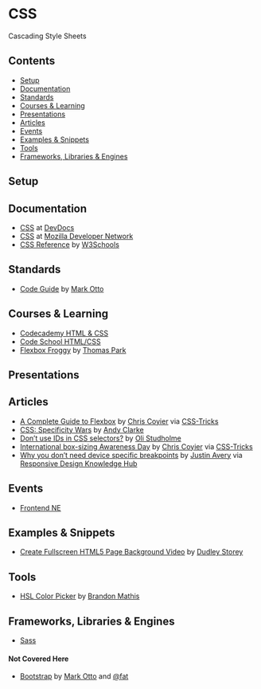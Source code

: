 # CSS

Cascading Style Sheets

## Contents

- [Setup](#setup)
- [Documentation](#documentation)
- [Standards](#standards)
- [Courses & Learning](#courses--learning)
- [Presentations](#presentations)
- [Articles](#articles)
- [Events](#events)
- [Examples & Snippets](#examples--snippets)
- [Tools](#tools)
- [Frameworks, Libraries & Engines](#frameworks-libraries--engines)

## Setup

## Documentation

- [CSS](http://devdocs.io/css/) at [DevDocs](http://devdocs.io/)
- [CSS](https://developer.mozilla.org/en-US/docs/Web/CSS) at [Mozilla Developer Network](https://developer.mozilla.org/en-US/)
- [CSS Reference](http://www.w3schools.com/cssref/) by [W3Schools](http://www.w3schools.com/)

## Standards

- [Code Guide](http://codeguide.co/) by [Mark Otto](http://markdotto.com/)

## Courses & Learning

- [Codecademy HTML & CSS](https://www.codecademy.com/learn/web)
- [Code School HTML/CSS](https://www.codeschool.com/paths/html-css)
- [Flexbox Froggy](http://flexboxfroggy.com/) by [Thomas Park](http://thomaspark.co/)

## Presentations

## Articles

- [A Complete Guide to Flexbox](https://css-tricks.com/snippets/css/a-guide-to-flexbox/) by [Chris Coyier](http://chriscoyier.net/) via [CSS-Tricks](https://css-tricks.com/)
- [CSS: Specificity Wars](https://stuffandnonsense.co.uk/archives/css_specificity_wars.html) by [Andy Clarke](https://twitter.com/malarkey?lang=en-gb)
- [Don’t use IDs in CSS selectors?](http://oli.jp/2011/ids/) by [Oli Studholme](http://oli.jp/)
- [International box-sizing Awareness Day](https://css-tricks.com/international-box-sizing-awareness-day/) by [Chris Coyier](http://chriscoyier.net/) via [CSS-Tricks](https://css-tricks.com/)
- [Why you don’t need device specific breakpoints](https://responsivedesign.is/articles/why-you-dont-need-device-specific-breakpoints) by [Justin Avery](https://surfthedream.com.au/) via [Responsive Design Knowledge Hub](https://responsivedesign.is/)

## Events

- [Frontend NE](https://frontendne.co.uk/)

## Examples & Snippets

- [Create Fullscreen HTML5 Page Background Video](http://thenewcode.com/777/Create-Fullscreen-HTML5-Page-Background-Video) by [Dudley Storey](http://thenewcode.com/)

## Tools

- [HSL Color Picker](http://hslpicker.com/) by [Brandon Mathis](http://brandonmathis.com/)

## Frameworks, Libraries & Engines

- [Sass](Sass.md)

#### Not Covered Here

- [Bootstrap](http://getbootstrap.com/) by [Mark Otto](http://markdotto.com/) and [@fat](https://twitter.com/fat)
